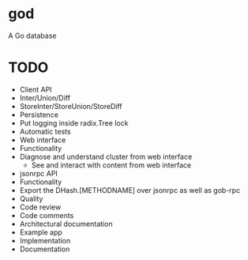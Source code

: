 god
===

A Go database

# TODO

* Client API
 * Inter/Union/Diff
 * StoreInter/StoreUnion/StoreDiff
* Persistence
 * Put logging inside radix.Tree lock
 * Automatic tests
* Web interface
 * Functionality
  * Diagnose and understand cluster from web interface
	* See and interact with content from web interface
* jsonrpc API
 * Functionality
  * Export the DHash.[METHODNAME] over jsonrpc as well as gob-rpc
* Quality
 * Code review
 * Code comments
 * Architectural documentation
* Example app
 * Implementation
 * Documentation

